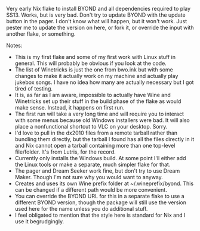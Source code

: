 Very early Nix flake to install BYOND and all dependencies required to play SS13. Works, but is very bad.
Don't try to update BYOND with the update button in the pager. I don't know what will happen, but it won't work. Just pester me to update the version on here, or fork it, or override the input with another flake, or something.

Notes:
* This is my first flake and some of my first work with Linux stuff in general. This will probably be obvious if you look at the code.
* The list of Winetricks is just the one from bwo.ink but with some changes to make it actually work on my machine and actually play jukebox songs. I have no idea how many are actually necessary but I got tired of testing.
* It is, as far as I am aware, impossible to actually have Wine and Winetricks set up their stuff in the build phase of the flake as would make sense. Instead, it happens on first run.
* The first run will take a very long time and will require you to interact with some menus because old Windows installers were bad. It will also place a nonfunctional shortcut to VLC on your desktop. Sorry.
* I'd love to pull in the dx2010 files from a remote tarball rather than bundling them directly, but the tarball I found has all the files directly in it and Nix cannot open a tarball containing more than one top-level file/folder. It's from Lutris, for the record.
* Currently only installs the Windows build. At some point I'll either add the Linux tools or make a separate, much simpler flake for that.
* The pager and Dream Seeker work fine, but don't try to use Dream Maker. Though I'm not sure why you would want to anyway.
* Creates and uses its own Wine prefix folder at ~/.wineprefix/byond. This can be changed if a different path would be more convenient.
* You can override the BYOND URL for this in a separate flake to use a different BYOND version, though the package will still use the version used here for the name unless you do additional stuff.
* I feel obligated to mention that the style here is standard for Nix and I use it begrudgingly.